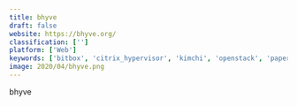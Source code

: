```yaml
---
title: bhyve
draft: false 
website: https://bhyve.org/
classification: ['']
platform: ['Web']
keywords: ['bitbox', 'citrix_hypervisor', 'kimchi', 'openstack', 'paperspace', 'portable_virtualbox', 'proxmox', 'proxmox_virtual_environment', 'qemu_manager', 'vmware_fusion', 'vmware_workstation', 'virtualizor', 'workstation_player', 'xcp-ng', 'xen', 'bochs', 'clearvm', 'ovirt', 'vsphere_hypervisor', 'virt-manager']
image: 2020/04/bhyve.png
---
```

bhyve